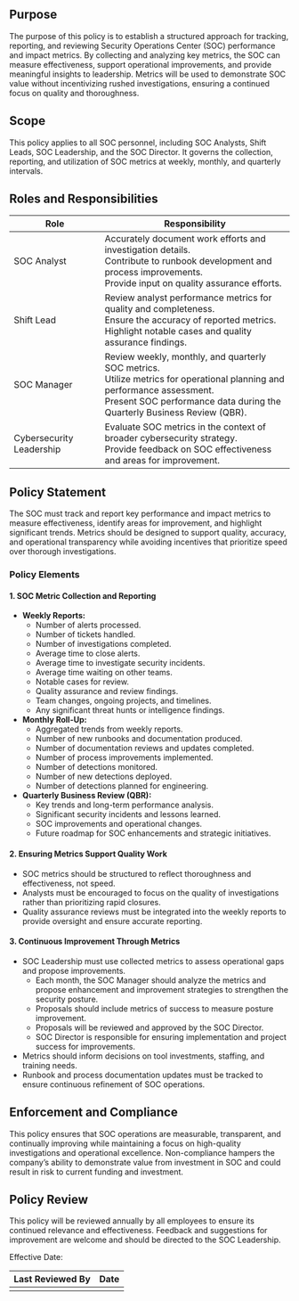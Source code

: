 ## Purpose
The purpose of this policy is to establish a structured approach for tracking, reporting, and reviewing Security Operations Center (SOC) performance and impact metrics. By collecting and analyzing key metrics, the SOC can measure effectiveness, support operational improvements, and provide meaningful insights to leadership. Metrics will be used to demonstrate SOC value without incentivizing rushed investigations, ensuring a continued focus on quality and thoroughness.
## Scope
This policy applies to all SOC personnel, including SOC Analysts, Shift Leads, SOC Leadership, and the SOC Director. It governs the collection, reporting, and utilization of SOC metrics at weekly, monthly, and quarterly intervals.
## Roles and Responsibilities

| Role                     | Responsibility                                                                                                                                                                                         |
| ------------------------ | ------------------------------------------------------------------------------------------------------------------------------------------------------------------------------------------------------ |
| SOC Analyst              | Accurately document work efforts and investigation details.<br>Contribute to runbook development and process improvements.<br>Provide input on quality assurance efforts.                              |
| Shift Lead               | Review analyst performance metrics for quality and completeness.<br>Ensure the accuracy of reported metrics.<br>Highlight notable cases and quality assurance findings.                                |
| SOC Manager              | Review weekly, monthly, and quarterly SOC metrics.<br>Utilize metrics for operational planning and performance assessment.<br>Present SOC performance data during the Quarterly Business Review (QBR). |
| Cybersecurity Leadership | Evaluate SOC metrics in the context of broader cybersecurity strategy.<br>Provide feedback on SOC effectiveness and areas for improvement.                                                             |

## Policy Statement
The SOC must track and report key performance and impact metrics to measure effectiveness, identify areas for improvement, and highlight significant trends. Metrics should be designed to support quality, accuracy, and operational transparency while avoiding incentives that prioritize speed over thorough investigations.
### Policy Elements
#### 1. SOC Metric Collection and Reporting

- **Weekly Reports:**
    - Number of alerts processed.
    - Number of tickets handled.
    - Number of investigations completed.
    - Average time to close alerts.
    - Average time to investigate security incidents.
    - Average time waiting on other teams.
    - Notable cases for review.
    - Quality assurance and review findings.
    - Team changes, ongoing projects, and timelines.
    - Any significant threat hunts or intelligence findings.
- **Monthly Roll-Up:**
    - Aggregated trends from weekly reports.
    - Number of new runbooks and documentation produced.
    - Number of documentation reviews and updates completed.
    - Number of process improvements implemented.
    - Number of detections monitored.
    - Number of new detections deployed.
    - Number of detections planned for engineering.
- **Quarterly Business Review (QBR):**
    - Key trends and long-term performance analysis.
    - Significant security incidents and lessons learned.
    - SOC improvements and operational changes.
    - Future roadmap for SOC enhancements and strategic initiatives.

#### 2. Ensuring Metrics Support Quality Work

- SOC metrics should be structured to reflect thoroughness and effectiveness, not speed.
- Analysts must be encouraged to focus on the quality of investigations rather than prioritizing rapid closures.
- Quality assurance reviews must be integrated into the weekly reports to provide oversight and ensure accurate reporting.

#### 3. Continuous Improvement Through Metrics

- SOC Leadership must use collected metrics to assess operational gaps and propose improvements.
    - Each month, the SOC Manager should analyze the metrics and propose enhancement and improvement strategies to strengthen the security posture.
    - Proposals should include metrics of success to measure posture improvement.
    - Proposals will be reviewed and approved by the SOC Director.
    - SOC Director is responsible for ensuring implementation and project success for improvements.
- Metrics should inform decisions on tool investments, staffing, and training needs.
- Runbook and process documentation updates must be tracked to ensure continuous refinement of SOC operations.

## Enforcement and Compliance
This policy ensures that SOC operations are measurable, transparent, and continually improving while maintaining a focus on high-quality investigations and operational excellence. Non-compliance hampers the company’s ability to demonstrate value from investment in SOC and could result in risk to current funding and investment.

## Policy Review
This policy will be reviewed annually by all employees to ensure its continued relevance and effectiveness. Feedback and suggestions for improvement are welcome and should be directed to the SOC Leadership.

Effective Date:

|Last Reviewed By     | Date    |
| --- | --- |
|     |     |
